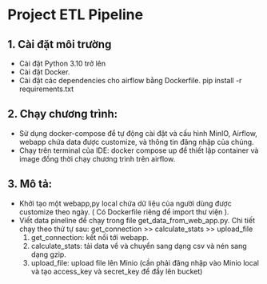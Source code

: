 # Project ETL Pipeline

## 1. Cài đặt môi trường

  - Cài đặt Python 3.10 trở lên
  - Cài đặt Docker.
  - Cài đặt các dependencies cho airflow bằng Dockerfile.
    pip install -r requirements.txt
  
## 2. Chạy chương trình:
  - Sử dụng docker-compose để tự động cài đặt và cấu hình MinIO, Airflow, webapp chứa data được customize, và thông tin đăng nhập của chúng.
  - Chạy trên terminal của IDE: docker compose up để thiết lập container và image đồng thời chạy chương trình trên airflow.
## 3. Mô tả:
  - Khởi tạo một webapp,py local chứa dữ liệu của người dùng được customize theo ngày. ( Có Dockerfile riêng để import thư viện ).
  - Viết data pineline để chạy trong file get_data_from_web_app.py. Chi tiết chạy theo thứ tự sau: get_connection >> calculate_stats >> upload_file
      1. get_connection: kết nối tới webapp.
      2. calculate_stats: tải data về và chuyển sang dạng csv và nén sang dạng gzip.
      3. upload_file: upload file lên Minio (cần phải đăng nhập vào Minio local và tạo access_key và secret_key để đẩy lên bucket)
  
    
  
